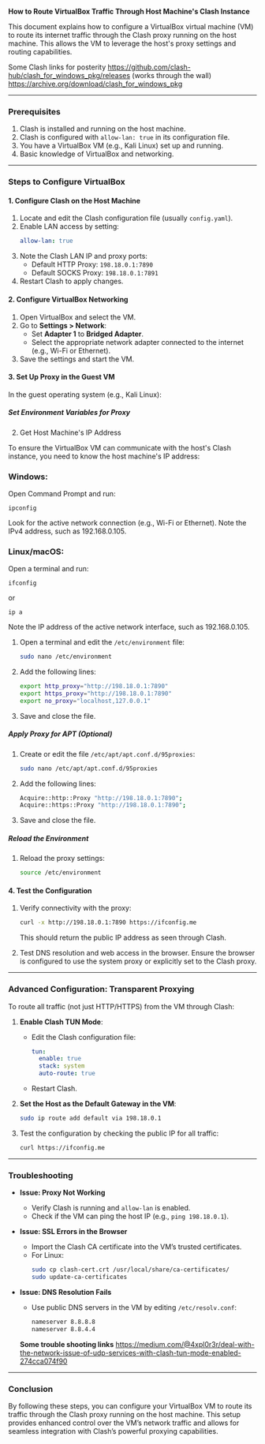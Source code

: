 **How to Route VirtualBox Traffic Through Host Machine's Clash Instance**

This document explains how to configure a VirtualBox virtual machine (VM) to route its internet traffic through the Clash proxy running on the host machine. This allows the VM to leverage the host's proxy settings and routing capabilities.

Some Clash links for posterity
https://github.com/clash-hub/clash_for_windows_pkg/releases (works through the wall)
https://archive.org/download/clash_for_windows_pkg

---

### **Prerequisites**
1. Clash is installed and running on the host machine.
2. Clash is configured with `allow-lan: true` in its configuration file.
3. You have a VirtualBox VM (e.g., Kali Linux) set up and running.
4. Basic knowledge of VirtualBox and networking.

---

### **Steps to Configure VirtualBox**

#### **1. Configure Clash on the Host Machine**
1. Locate and edit the Clash configuration file (usually `config.yaml`).
2. Enable LAN access by setting:
   ```yaml
   allow-lan: true
   ```
3. Note the Clash LAN IP and proxy ports:
   - Default HTTP Proxy: `198.18.0.1:7890`
   - Default SOCKS Proxy: `198.18.0.1:7891`
4. Restart Clash to apply changes.

#### **2. Configure VirtualBox Networking**
1. Open VirtualBox and select the VM.
2. Go to **Settings > Network**:
   - Set **Adapter 1** to **Bridged Adapter**.
   - Select the appropriate network adapter connected to the internet (e.g., Wi-Fi or Ethernet).
3. Save the settings and start the VM.

#### **3. Set Up Proxy in the Guest VM**
In the guest operating system (e.g., Kali Linux):

##### **Set Environment Variables for Proxy**
2. Get Host Machine's IP Address

To ensure the VirtualBox VM can communicate with the host's Clash instance, you need to know the host machine's IP address:

### Windows:

Open Command Prompt and run:

```ipconfig```

Look for the active network connection (e.g., Wi-Fi or Ethernet). Note the IPv4 address, such as 192.168.0.105.

### Linux/macOS:

Open a terminal and run:

```ifconfig```

or

```ip a```

Note the IP address of the active network interface, such as 192.168.0.105.

1. Open a terminal and edit the `/etc/environment` file:
   ```bash
   sudo nano /etc/environment
   ```
2. Add the following lines:
   ```bash
   export http_proxy="http://198.18.0.1:7890"
   export https_proxy="http://198.18.0.1:7890"
   export no_proxy="localhost,127.0.0.1"
   ```
3. Save and close the file.

##### **Apply Proxy for APT (Optional)**
1. Create or edit the file `/etc/apt/apt.conf.d/95proxies`:
   ```bash
   sudo nano /etc/apt/apt.conf.d/95proxies
   ```
2. Add the following lines:
   ```bash
   Acquire::http::Proxy "http://198.18.0.1:7890";
   Acquire::https::Proxy "http://198.18.0.1:7890";
   ```
3. Save and close the file.

##### **Reload the Environment**
1. Reload the proxy settings:
   ```bash
   source /etc/environment
   ```

#### **4. Test the Configuration**
1. Verify connectivity with the proxy:
   ```bash
   curl -x http://198.18.0.1:7890 https://ifconfig.me
   ```
   This should return the public IP address as seen through Clash.

2. Test DNS resolution and web access in the browser. Ensure the browser is configured to use the system proxy or explicitly set to the Clash proxy.

---

### **Advanced Configuration: Transparent Proxying**
To route all traffic (not just HTTP/HTTPS) from the VM through Clash:

1. **Enable Clash TUN Mode**:
   - Edit the Clash configuration file:
     ```yaml
     tun:
       enable: true
       stack: system
       auto-route: true
     ```
   - Restart Clash.

2. **Set the Host as the Default Gateway in the VM**:
   ```bash
   sudo ip route add default via 198.18.0.1
   ```

3. Test the configuration by checking the public IP for all traffic:
   ```bash
   curl https://ifconfig.me
   ```

---

### **Troubleshooting**
- **Issue: Proxy Not Working**
  - Verify Clash is running and `allow-lan` is enabled.
  - Check if the VM can ping the host IP (e.g., `ping 198.18.0.1`).

- **Issue: SSL Errors in the Browser**
  - Import the Clash CA certificate into the VM’s trusted certificates.
  - For Linux:
    ```bash
    sudo cp clash-cert.crt /usr/local/share/ca-certificates/
    sudo update-ca-certificates
    ```

- **Issue: DNS Resolution Fails**
  - Use public DNS servers in the VM by editing `/etc/resolv.conf`:
    ```bash
    nameserver 8.8.8.8
    nameserver 8.8.4.4
    ```
  **Some trouble shooting links**
  https://medium.com/@4xpl0r3r/deal-with-the-network-issue-of-udp-services-with-clash-tun-mode-enabled-274cca074f90
---

### **Conclusion**
By following these steps, you can configure your VirtualBox VM to route its traffic through the Clash proxy running on the host machine. This setup provides enhanced control over the VM’s network traffic and allows for seamless integration with Clash’s powerful proxying capabilities.



